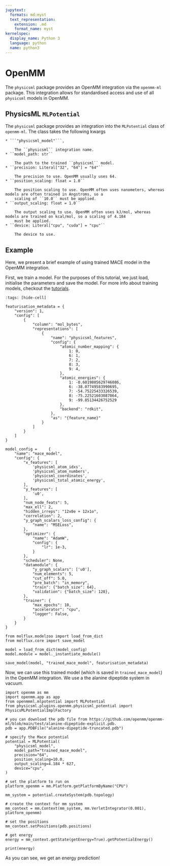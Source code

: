 ```yaml
---
jupytext:
  formats: md:myst
  text_representation:
    extension: .md
    format_name: myst
kernelspec:
  display_name: Python 3
  language: python
  name: python3
---
```


# OpenMM

The ``physicsml`` package provides an OpenMM integration via the ``openmm-ml`` package. This integration allows for standardised
access and use of all ``physicsml`` models in OpenMM.

## PhysicsML ``MLPotential``

The ``physicsml`` package provides an integration into the ``MLPotential`` class of ``openmm-ml``. The class takes the
following kwargs

```{toggle}
* ```"physicsml_model"```,

    The ``physicsml`` integration name.
* ``model_path: str``

    The path to the trained ``physicsml`` model.
* ``precision: Literal["32", "64"] = "64"``

    The precision to use. OpenMM usually uses 64.
* ``position_scaling: float = 1.0``

    The position scaling to use. OpenMM often uses nanometers, whereas models are often trained in Angstroms, so a
    scaling of ``10.0`` must be applied.
* ``output_scaling: float = 1.0``

    The output scaling to use. OpenMM often uses kJ/mol, whereas models are trained on kcal/mol, so a scaling of 4.184
    must be applied.
* ``device: Literal["cpu", "cuda"] = "cpu"``

    The device to use.
```

## Example

Here, we present a brief example of using trained MACE model in the OpenMM integration.

First, we train a model. For the purposes of this tutorial, we just load, initialise the parameters and save the model.
For more info about training models, checkout the [tutorials](../tutorials/gdb9_training.md).

```{code-cell} ipython3
:tags: [hide-cell]

featurisation_metadata = {
    "version": 1,
    "config": [
        {
            "column": "mol_bytes",
            "representations": [
                {
                    "name": "physicsml_features",
                    "config": {
                        "atomic_number_mapping": {
                            1: 0,
                            6: 1,
                            7: 2,
                            8: 3,
                            9: 4,
                        },
                        "atomic_energies": {
                            1: -0.6019805629746086,
                            6: -38.07749583990695,
                            7: -54.75225433326539,
                            8: -75.22521603087064,
                            9: -99.85134426752529
                        },
                        "backend": "rdkit",
                    },
                    "as": "{feature_name}"
                }
            ]
        }
    ]
}

model_config =     {
    "name": "mace_model",
    "config": {
        "x_features": [
            'physicsml_atom_idxs',
            'physicsml_atom_numbers',
            'physicsml_coordinates',
            'physicsml_total_atomic_energy',
        ],
        "y_features": [
            'u0',
        ],
        "num_node_feats": 5,
        "max_ell": 2,
        "hidden_irreps": "12x0e + 12x1o",
        "correlation": 2,
        "y_graph_scalars_loss_config": {
            "name": "MSELoss",
        },
        "optimizer": {
            "name": "AdamW",
            "config": {
                "lr": 1e-3,
            }
        },
        "scheduler": None,
        "datamodule": {
            "y_graph_scalars": ['u0'],
            "num_elements": 5,
            "cut_off": 5.0,
            "pre_batch": "in_memory",
            "train": {"batch_size": 64},
            "validation": {"batch_size": 128},
        },
        "trainer": {
            "max_epochs": 10,
            "accelerator": "cpu",
            "logger": False,
        }
    }
}

from molflux.modelzoo import load_from_dict
from molflux.core import save_model

model = load_from_dict(model_config)
model.module = model._instantiate_module()

save_model(model, "trained_mace_model", featurisation_metadata)
```

Now, we can use this trained model (which is saved in ``trained_mace_model``) in the OpenMM integration. We use a the
alanine dipeptide system in vacuum.

```{code-cell} ipython3
import openmm as mm
import openmm.app as app
from openmmml.mlpotential import MLPotential
from physicsml.plugins.openmm.physicsml_potential import PhysicsMLPotentialImplFactory

# you can download the pdb file from https://github.com/openmm/openmm-ml/blob/main/test/alanine-dipeptide-explicit.pdb.
pdb = app.PDBFile("alanine-dipeptide-truncated.pdb")

# specify the Mace potential
potential = MLPotential(
    "physicsml_model",
    model_path="trained_mace_model",
    precision="64",
    position_scaling=10.0,
    output_scaling=4.184 * 627,
    device="cpu",
)

# set the platform to run on
platform_openmm = mm.Platform.getPlatformByName("CPU")

mm_system = potential.createSystem(pdb.topology)

# create the context for mm system
mm_context = mm.Context(mm_system, mm.VerletIntegrator(0.001), platform_openmm)

# set the positions
mm_context.setPositions(pdb.positions)

# get energy
energy = mm_context.getState(getEnergy=True).getPotentialEnergy()

print(energy)
```

As you can see, we get an energy prediction!
